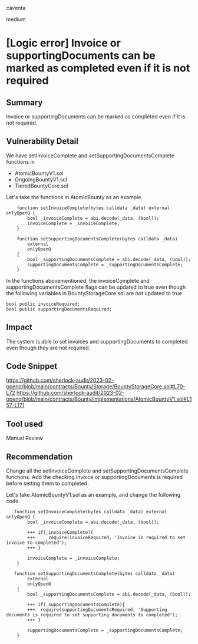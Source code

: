 caventa

medium

# [Logic error] Invoice or supportingDocuments can be marked as completed even if it is not required

## Summary
Invoice or supportingDocuments can be marked as completed even if it is not required.

## Vulnerability Detail
We have setInvoiceComplete and setSupportingDocumentsComplete functions in

- AtomicBountyV1.sol
- OngoingBountyV1.sol
- TieredBountyCore.sol

Let's take the functions in AtomicBounty as an example.

```solidity
    function setInvoiceComplete(bytes calldata _data) external onlyOpenQ {
        bool _invoiceComplete = abi.decode(_data, (bool));
        invoiceComplete = _invoiceComplete;
    }
```

```solidity
    function setSupportingDocumentsComplete(bytes calldata _data)
        external
        onlyOpenQ
    {
        bool _supportingDocumentsComplete = abi.decode(_data, (bool));
        supportingDocumentsComplete = _supportingDocumentsComplete;
    }
```

In the functions abovementioned, the invoiceComplete and supportingDocumentsComplete flags can be updated to true even though the following variables in BountyStorageCore.sol are not updated to true

```solidity
bool public invoiceRequired;
bool public supportingDocumentsRequired;
```

## Impact
The system is able to set invoices and supportingDocuments to completed even though they are not required.

## Code Snippet
https://github.com/sherlock-audit/2023-02-openq/blob/main/contracts/Bounty/Storage/BountyStorageCore.sol#L70-L72
https://github.com/sherlock-audit/2023-02-openq/blob/main/contracts/Bounty/Implementations/AtomicBountyV1.sol#L157-L171

## Tool used
Manual Review

## Recommendation
Change all the setInvoiceComplete and setSupportingDocumentsComplete functions. Add the checking invoice or supportingDocuments is required before setting them to completed.

Let's take AtomicBountyV1.sol as an example, and change the following code.

```solidity
   function setInvoiceComplete(bytes calldata _data) external onlyOpenQ {
        bool _invoiceComplete = abi.decode(_data, (bool));

        +++ if(_invoiceComplete){
        +++     require(invoiceRequired, 'Invoice is required to set invoice to completed');
        +++ }

        invoiceComplete = _invoiceComplete;
    }
```

```solidity
   function setSupportingDocumentsComplete(bytes calldata _data)
        external
        onlyOpenQ
    {
        bool _supportingDocumentsComplete = abi.decode(_data, (bool));

        +++ if(_supportingDocumentsComplete){
        +++  require(supportingDocumentsRequired, 'Supporting documents is required to set supporting documents to completed');
        +++ }

        supportingDocumentsComplete = _supportingDocumentsComplete;
    }
```
